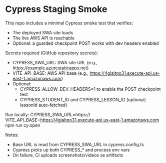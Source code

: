 # Cypress Staging Smoke

This repo includes a minimal Cypress smoke test that verifies:
- The deployed SWA site loads
- The live AWS API is reachable
- Optional: a guarded checkpoint POST works with dev headers enabled

Secrets required (GitHub repository secrets):
- CYPRESS_SWA_URL: SWA site URL (e.g., https://example.azurestaticapps.net)
- VITE_API_BASE: AWS API base (e.g., https://4gjaltqo31.execute-api.us-east-1.amazonaws.com)
- Optional:
  - CYPRESS_ALLOW_DEV_HEADERS=1 to enable the POST checkpoint test
  - CYPRESS_STUDENT_ID and CYPRESS_LESSON_ID (optional; lessonId auto-fetched)

Run locally:
CYPRESS_SWA_URL=https://<swa-url> VITE_API_BASE=https://4gjaltqo31.execute-api.us-east-1.amazonaws.com npm run cy:open

Notes:
- Base URL is read from CYPRESS_SWA_URL in cypress.config.ts
- Cypress picks up both CYPRESS_* and process env vars
- On failure, CI uploads screenshots/videos as artifacts
